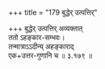 +++
title = "179 बुद्धेर् उत्पत्तिर्"

+++
बुद्धेर् उत्पत्तिर् अव्यक्तात्  
ततो ऽहङ्कार-सम्भवः।  
तन्मात्राऽऽदीन्य् अहङ्काराद्  
एक+उत्तर-गुणानि च  ॥ ३.१७९ ॥
